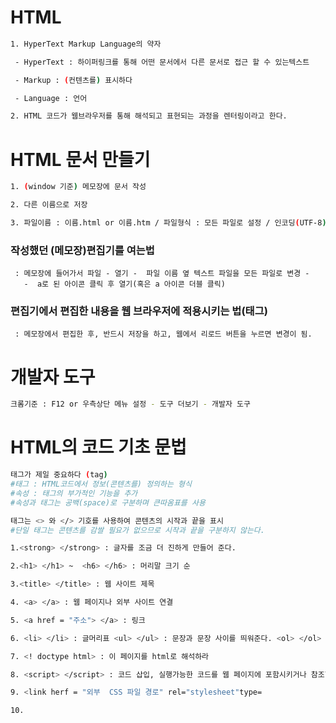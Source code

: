 # HTML

```bash
1. HyperText Markup Language의 약자

 - HyperText : 하이퍼링크를 통해 어떤 문서에서 다른 문서로 접근 할 수 있는텍스트

 - Markup : (컨텐츠를) 표시하다

 - Language : 언어

2. HTML 코드가 웹브라우저를 통해 해석되고 표현되는 과정을 렌터링이라고 한다.
```

# HTML 문서 만들기

```bash
1. (window 기준) 메모장에 문서 작성

2. 다른 이름으로 저장

3. 파일이름 : 이름.html or 이름.htm / 파일형식 : 모든 파일로 설정 / 인코딩(UTF-8)
```

### 작성했던 (메모장)편집기를 여는법

     : 메모장에 들어가서 파일 - 열기 -  파일 이름 옆 텍스트 파일을 모든 파일로 변경 -
       -  a로 된 아이콘 클릭 후 열기(혹은 a 아이콘 더블 클릭)

### 편집기에서 편집한 내용을 웹 브라우저에 적용시키는 법(태그)

     : 메모장에서 편집한 후, 반드시 저장을 하고, 웹에서 리로드 버튼을 누르면 변경이 됨.

# 개발자 도구

```bash
크롬기준 : F12 or 우측상단 메뉴 설정 - 도구 더보기 - 개발자 도구
```

# HTML의 코드 기초 문법

```bash
태그가 제일 중요하다 (tag)
#태그 : HTML코드에서 정보(콘텐츠를) 정의하는 형식
#속성 : 태그의 부가적인 기능을 추가
#속성과 태그는 공백(space)로 구분하며 큰따옴표를 사용

태그는 <> 와 </> 기호를 사용하여 콘텐츠의 시작과 끝을 표시
#단일 태그는 콘텐츠를 감쌀 필요가 없으므로 시작과 끝을 구분하지 않는다.

1.<strong> </strong> : 글자를 조금 더 진하게 만들어 준다.

2.<h1> </h1> ~  <h6> </h6> : 머리말 크기 순

3.<title> </title> : 웹 사이트 제목

4. <a> </a> : 웹 페이지나 외부 사이트 연결

5. <a href = "주소"> </a> : 링크

6. <li> </li> : 글머리표 <ul> </ul> : 문장과 문장 사이를 띄워준다. <ol> </ol> : grouping <OL> + <li> : 숫자 글머리표

7. <! doctype html> : 이 페이지를 html로 해석하라

8. <script> </script> : 코드 삽입, 실행가능한 코드를 웹 페이지에 포함시키거나 참조한다. (보통 javascript 코드를 넣음)

9. <link herf = "외부  CSS 파일 경로" rel="stylesheet"type=

10.
```
